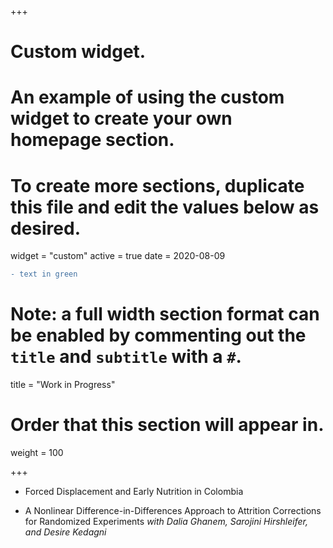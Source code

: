 +++
# Custom widget.
# An example of using the custom widget to create your own homepage section.
# To create more sections, duplicate this file and edit the values below as desired.
widget = "custom"
active = true
date = 2020-08-09

```diff
- text in green
```

# Note: a full width section format can be enabled by commenting out the `title` and `subtitle` with a `#`.
title = "Work in Progress"


# Order that this section will appear in.
weight = 100

+++

- Forced Displacement and Early Nutrition in Colombia

- A Nonlinear Difference-in-Differences Approach to Attrition Corrections for Randomized Experiments 
*with Dalia Ghanem, Sarojini Hirshleifer, and Desire Kedagni*



